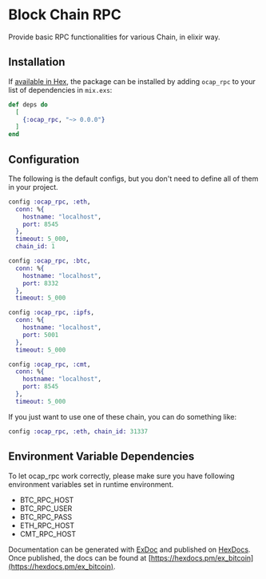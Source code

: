 # Block Chain RPC

Provide basic RPC functionalities for various Chain, in elixir way.

## Installation

If [available in Hex](https://hex.pm/docs/publish), the package can be installed
by adding `ocap_rpc` to your list of dependencies in `mix.exs`:

```elixir
def deps do
  [
    {:ocap_rpc, "~> 0.0.0"}
  ]
end
```

## Configuration
The following is the default configs, but you don't need to define all of them in your project.

```elixir
config :ocap_rpc, :eth,
  conn: %{
    hostname: "localhost",
    port: 8545
  },
  timeout: 5_000,
  chain_id: 1

config :ocap_rpc, :btc,
  conn: %{
    hostname: "localhost",
    port: 8332
  },
  timeout: 5_000

config :ocap_rpc, :ipfs,
  conn: %{
    hostname: "localhost",
    port: 5001
  },
  timeout: 5_000

config :ocap_rpc, :cmt,
  conn: %{
    hostname: "localhost",
    port: 8545
  },
  timeout: 5_000
```

If you just want to use one of these chain, you can do something like:

```elixir
config :ocap_rpc, :eth, chain_id: 31337
```

## Environment Variable Dependencies

To let ocap_rpc work correctly, please make sure you have following environment variables set in runtime environment.

  - BTC_RPC_HOST
  - BTC_RPC_USER
  - BTC_RPC_PASS
  - ETH_RPC_HOST
  - CMT_RPC_HOST

Documentation can be generated with [ExDoc](https://github.com/elixir-lang/ex_doc)
and published on [HexDocs](https://hexdocs.pm). Once published, the docs can
be found at [https://hexdocs.pm/ex_bitcoin](https://hexdocs.pm/ex_bitcoin).
